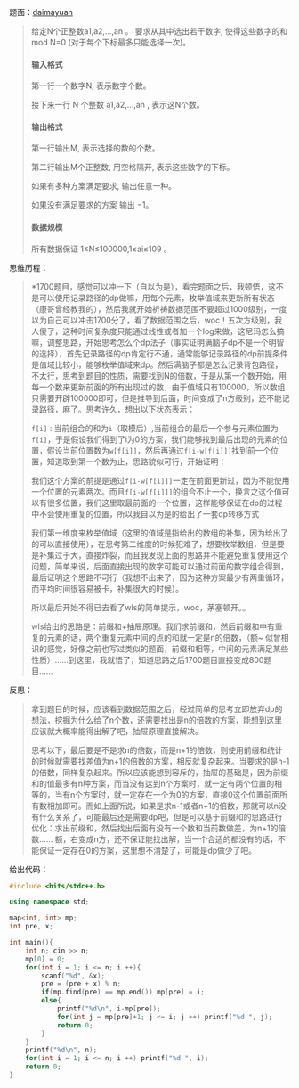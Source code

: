 题面：[daimayuan](http://oj.daimayuan.top/course/10/problem/456)

>给定N个正整数a1,a2,…,an 。 要求从其中选出若干数字, 使得这些数字的和 mod N=0 (对于每个下标最多只能选择一次)。
>
>#### 输入格式
>
>第一行一个数字N, 表示数字个数。
>
>接下来一行 N 个整数 a1,a2,…,an , 表示这N个数。
>
>#### 输出格式
>
>第一行输出M, 表示选择的数的个数。
>
>第二行输出M个正整数, 用空格隔开, 表示这些数字的下标。
>
>如果有多种方案满足要求, 输出任意一种。
>
>如果没有满足要求的方案 输出 −1。
>
>#### 数据规模
>
>所有数据保证 1≤N≤100000,1≤ai≤109 。

思维历程：

>*1700题目，感觉可以冲一下（自以为是），看完题面之后，我顿悟，这不是可以使用记录路径的dp做嘛，用每个元素，枚举值域来更新所有状态（康哥曾经教我的），然后我就开始祈祷数据范围不要超过1000级别，一度以为自己可以冲击1700分了，看了数据范围之后，woc！五次方级别，我人傻了，这种时间复杂度只能通过线性或者加一个log来做，这尼玛怎么搞嘛，调整思路，开始思考怎么个dp法子（事实证明满脑子dp不是一个明智的选择），首先记录路径的dp肯定行不通，通常能够记录路径的dp前提条件是值域比较小，能够枚举值域来dp。然后满脑子都是怎么记录背包路径，不太行，思考到题目的性质，需要找到N的倍数，于是从第一个数开始，用每一个数来更新前面的所有出现过的数，由于值域只有100000，所以数组只需要开辟100000即可，但是推导到后面，时间变成了n方级别，还不能记录路径，麻了。思考许久，想出以下状态表示：
>
>`f[i]` : 当前组合的和为`i`（取模后）,当前组合的最后一个参与元素位置为`f[i]`，于是假设我们得到了i为0的方案，我们能够找到最后出现的元素的位置，假设当前位置数为`w[f[i]]`，然后再通过`f[i-w[f[i]]]`找到前一个位置，知道取到第一个数为止，思路貌似可行，开始证明：
>
>我们这个方案的前提是通过`f[i-w[f[i]]]`一定在前面更新过，因为不能使用一个位置的元素两次。而且`f[i-w[f[i]]]`的组合不止一个，换言之这个值可以有很多位置，我们这里取最前面的一个位置，这样能够保证在dp的过程中不会使用重复的位置，所以我自以为是的给出了一套dp转移方式：
>
>我们第一维度来枚举值域（这里的值域是指给出的数组的补集，因为给出了的可以直接使用），在思考第二维度的时候犯难了，想要枚举数组，但是要是补集过于大，直接炸裂，而且我发现上面的思路并不能避免重复使用这个问题，简单来说，后面直接出现的数字可能可以通过前面的数字组合得到，最后证明这个思路不可行（我想不出来了，因为这种方案最少有两重循环，而平均时间很容易被卡，补集很大的时候）。
>
>所以最后开始不得已去看了wls的简单提示，woc，茅塞顿开。。
>
>wls给出的思路是：前缀和+抽屉原理。我们求前缀和，然后前缀和中有重复的元素的话，两个重复元素中间的点的和就一定是n的倍数，（额~ 似曾相识的感觉，好像之前也写过类似的题面，前缀和相等，中间的元素满足某些性质）……到这里，我就悟了，知道思路之后1700题目直接变成800题目……

反思：

>拿到题目的时候，应该看到数据范围之后，经过简单的思考立即放弃dp的想法，挖掘为什么给了n个数，还需要找出是n的倍数的方案，能想到这里应该就大概率能得出解了吧，抽屉原理直接解决。
>
>思考以下，最后要是不是求n的倍数，而是n+1的倍数，则使用前缀和统计的时候就需要找差值为n+1的倍数的方案，相反就复杂起来。当要求的是n-1的倍数，同样复杂起来。所以应该能想到容斥的，抽屉的基础是，因为前缀和的值最多有n种方案，而当没有达到n个方案时，就一定有两个位置的相等的，当有n个方案时，就一定存在一个为0的方案，直接0这个位置前面所有数相加即可。而如上面所说，如果是求n-1或者n+1的倍数，那就可以n没有什么关系了，可能最后还是需要dp吧，但是可以基于前缀和的思路进行优化：求出前缀和，然后找出后面有没有一个数和当前数做差，为n+1的倍数…… 额，右变成n方，还不保证能找出解，当一个合适的都没有的话，不能保证一定存在0的方案，这里想不清楚了，可能是dp做少了吧。

给出代码：

```c++
#include <bits/stdc++.h>

using namespace std;

map<int, int> mp;
int pre, x;

int main(){
	int n; cin >> n;
	mp[0] = 0;
	for(int i = 1; i <= n; i ++){
		scanf("%d", &x);
		pre = (pre + x) % n;
		if(mp.find(pre) == mp.end()) mp[pre] = i;
		else{
			printf("%d\n", i-mp[pre]);
			for(int j = mp[pre]+1; j <= i; j ++) printf("%d ", j);
			return 0;
		}
	}
	printf("%d\n", n);
	for(int i = 1; i <= n; i ++) printf("%d ", i);
	return 0;
}
```

